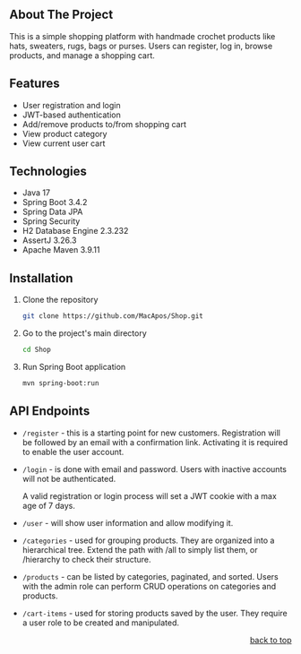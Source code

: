 ## About The Project

This is a simple shopping platform with handmade crochet products like hats, sweaters, rugs, bags or purses. Users can register,
log in, browse products, and manage a shopping cart.

## Features

- User registration and login
- JWT-based authentication
- Add/remove products to/from shopping cart
- View product category
- View current user cart

## Technologies

- Java 17
- Spring Boot 3.4.2
- Spring Data JPA
- Spring Security
- H2 Database Engine 2.3.232
- AssertJ 3.26.3
- Apache Maven 3.9.11

## Installation

1. Clone the repository
   ```sh
   git clone https://github.com/MacApos/Shop.git
   ```
2. Go to the project's main directory
   ```sh
   cd Shop
   ```
3. Run Spring Boot application
   ```sh
   mvn spring-boot:run
   ```

## API Endpoints
- `/register` - this is a starting point for new customers. Registration will be followed by an email with a
  confirmation link. Activating it is required to enable the user account.
- `/login` - is done with email and password. Users with inactive accounts will not be authenticated.
  
    A valid registration or login process will set a JWT cookie with a max age of 7 days.
- `/user` - will show user information and allow modifying it.
- `/categories` - used for grouping products. They are organized into a hierarchical tree. Extend the path with /all to
  simply list them, or /hierarchy to check their structure.
- `/products` - can be listed by categories, paginated, and sorted.
  Users with the admin role can perform CRUD operations on categories and products.
- `/cart-items` - used for storing products saved by the user. They require a user role to be created and manipulated.

<p align="right"><a href="#about-the-project">back to top</a></p>